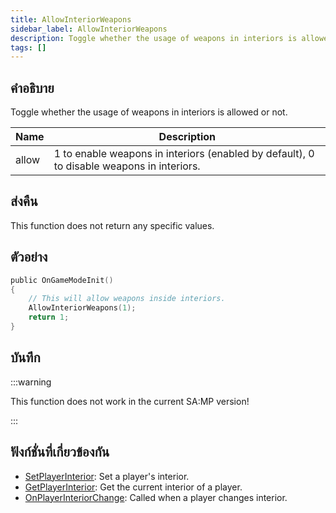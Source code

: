 ```yaml
---
title: AllowInteriorWeapons
sidebar_label: AllowInteriorWeapons
description: Toggle whether the usage of weapons in interiors is allowed or not.
tags: []
---
```


## คำอธิบาย

Toggle whether the usage of weapons in interiors is allowed or not.

| Name  | Description                                                                               |
| ----- | ----------------------------------------------------------------------------------------- |
| allow | 1 to enable weapons in interiors (enabled by default), 0 to disable weapons in interiors. |

## ส่งคืน

This function does not return any specific values.

## ตัวอย่าง

```c
public OnGameModeInit()
{
    // This will allow weapons inside interiors.
    AllowInteriorWeapons(1);
    return 1;
}
```

## บันทึก

:::warning

This function does not work in the current SA:MP version!

:::

## ฟังก์ชั่นที่เกี่ยวข้องกัน

- [SetPlayerInterior](../../scripting/functions/SetPlayerInterior.md): Set a player's interior.
- [GetPlayerInterior](../../scripting/functions/GetPlayerInterior.md): Get the current interior of a player.
- [OnPlayerInteriorChange](../../scripting/callbacks/OnPlayerInteriorChange.md): Called when a player changes interior.
